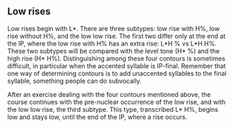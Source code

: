 Low rises
---------

Low rises begin with L\*. There are three subtypes: low rise with H%, low rise without H%, and the low low rise. The first two differ only at the end at the IP, where the low rise with H% has an extra rise: L\*H % vs L\*H H%. These two subtypes will be compared with the level tone (H\* %) and the high rise (H\* H%). Distinguishing among these four contours is sometimes difficult, in particular when the accented syllable is IP-final. Remember that one way of determining contours is to add unaccented syllables to the final syllable, something people can do subvocally.

After an exercise dealing with the four contours mentioned above, the course continues with the pre-nuclear occurrence of the low rise, and with the low low rise, the third subtype. This type, transcribed L\* H%, begins low and stays low, until the end of the IP, where a rise occurs.
